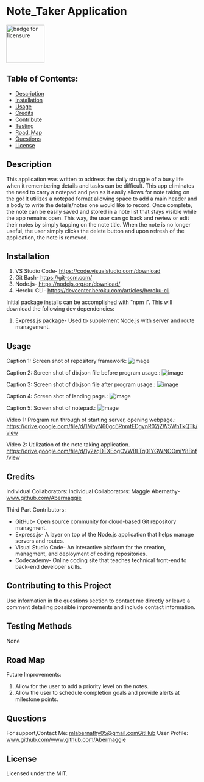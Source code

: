 # Note_Taker Application

<img width="100" alt="badge for licensure" src="https://img.shields.io/badge/License-MIT-blue.svg">

## Table of Contents:

- [Description](#description)
- [Installation](#installation)
- [Usage](#usage)
- [Credits](#credits)
- [Contribute](#contributing-to-this-project)
- [Testing](#testing-methods)
- [Road_Map](#road-map)
- [Questions](#questions)
- [License](#license)

## Description
This application was written to address the daily struggle of a busy life when it remembering details and tasks can be difficult.  This app eliminates the need to carry a notepad and pen as it easily allows for note taking on the go!  It utilizes a notepad format allowing space to add a main header and a body to write the details/notes one would like to record.  Once complete, the note can be easily saved and stored in a note list that stays visible while the app remains open.  This way, the user can go back and review or edit their notes by simply tapping on the note title.  When the note is no longer useful, the user simply clicks the delete button and upon refresh of the application, the note is removed.

## Installation
1. VS Studio Code- https://code.visualstudio.com/download
2. Git Bash- https://git-scm.com/
3. Node.js- https://nodejs.org/en/download/
4. Heroku CLI- https://devcenter.heroku.com/articles/heroku-cli

Initial package installs can be accomplished with "npm i". This will download the following dev dependencies:

1. Express.js package- Used to supplement Node.js with server and route management.


## Usage
Caption 1: Screen shot of repository framework:
![image](https://user-images.githubusercontent.com/114010430/210913229-eca7a74b-5a8f-4b2e-9f61-6984c1a1e4d0.png)



Caption 2: Screen shot of db.json file before program usage.:
![image](https://user-images.githubusercontent.com/114010430/210913302-e6f07979-5fdc-44d5-b888-b4f5ccadba05.png)


Caption 3: Screen shot of db.json file after program usage.:
![image](https://user-images.githubusercontent.com/114010430/210914335-8af89fb5-a672-4b5a-8cc3-c93557a7b087.png)


Caption 4: Screen shot of landing page.:
![image](https://user-images.githubusercontent.com/114010430/210913427-25bea231-547d-4a24-a223-61b4a1ead0c5.png)


Caption 5: Screen shot of notepad.:
![image](https://user-images.githubusercontent.com/114010430/210913499-571081cb-79d7-4021-9f84-8034666ff1b1.png)


Video 1: Program run through of starting server, opening webpage.:
https://drive.google.com/file/d/1MbyN60gc6RnmtEDgynR02jZW5WnTkQTk/view

Video 2: Utilization of the note taking application.
https://drive.google.com/file/d/1y2zqDTXEogCVWBLTq01YGWNOOmjY8Bnf/view

## Credits
Individual Collaborators:
Individual Collaborators: Maggie Abernathy- www.github.com/Abermaggie


Third Part Contributors:
- GitHub- Open source community for cloud-based Git repository managment.
- Express.js- A layer on top of the Node.js application that helps manage servers and routes.
- Visual Studio Code- An interactive platform for the creation, managment, and deployment of coding repositories.
- Codecademy- Online coding site that teaches technical front-end to back-end developer skills.

## Contributing to this Project
Use information in the questions section to contact me directly or leave a comment detailing possible improvements and include contact information.

## Testing Methods
None

## Road Map
Future Improvements:

1. Allow for the user to add a priority level on the notes.
2. Allow the user to schedule completion goals and provide alerts at milestone points.


## Questions
For support,Contact Me: mlabernathy05@gmail.comGitHub User Profile: www.github.com/www.github.com/Abermaggie

## License
Licensed under the MIT.

  
